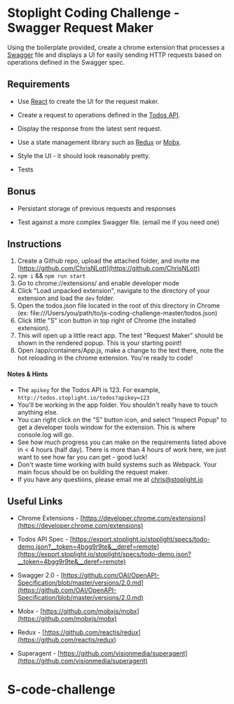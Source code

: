 # Stoplight Coding Challenge - Swagger Request Maker

Using the boilerplate provided, create a chrome extension that processes a [Swagger](https://github.com/OAI/OpenAPI-Specification/blob/master/versions/2.0.md) file and displays a UI for easily sending HTTP requests based on operations defined in the Swagger spec.

## Requirements

* Use [React](https://github.com/facebook/react) to create the UI for the request maker.

* Create a request to operations defined in the [Todos API](./todos.json).

* Display the response from the latest sent request.

* Use a state management library such as [Redux](https://github.com/reactjs/redux) or [Mobx](https://github.com/mobxjs/mobx).

* Style the UI - it should look reasonably pretty.

* Tests

## Bonus

* Persistant storage of previous requests and responses

* Test against a more complex Swagger file. (email me if you need one)

## Instructions

1. Create a Github repo, upload the attached folder, and invite me [https://github.com/ChrisNLott](https://github.com/ChrisNLott)
2. `npm i` && `npm run start`
3. Go to chrome://extensions/ and enable developer mode
4. Click "Load unpacked extension", navigate to the directory of your extension and load the `dev` folder.
5. Open the todos.json file located in the root of this directory in Chrome (ex: file:///Users/you/path/to/js-coding-challenge-master/todos.json)
6. Click little "S" icon button in top right of Chrome (the installed extension).
7. This will open up a little react app. The text "Request Maker" should be shown in the rendered popup. This is your starting point!
8. Open /app/containers/App.js, make a change to the text there, note the hot reloading in the chrome extension. You're ready to code!

#### Notes & Hints

* The `apikey` for the Todos API is 123. For example, `http://todos.stoplight.io/todos?apikey=123`
* You'll be working in the app folder. You shouldn't really have to touch anything else.
* You can right click on the "S" button icon, and select "Inspect Popup" to get a developer tools window for the extension. This is where console.log will go.
* See how much progress you can make on the requirements listed above in < 4 hours (half day). There is more than 4 hours of work here, we just want to see how far you can get - good luck!
* Don't waste time working with build systems such as Webpack. Your main focus should be on building the request maker.
* If you have any questions, please email me at [chris@stoplight.io](mailto:chris@stoplight.io)

## Useful Links

* Chrome Extensions - [https://developer.chrome.com/extensions](https://developer.chrome.com/extensions)

* Todos API Spec - [https://export.stoplight.io/stoplight/specs/todo-demo.json?__token=4bgg9r9te&__deref=remote](https://export.stoplight.io/stoplight/specs/todo-demo.json?__token=4bgg9r9te&__deref=remote)

* Swagger 2.0 - [https://github.com/OAI/OpenAPI-Specification/blob/master/versions/2.0.md](https://github.com/OAI/OpenAPI-Specification/blob/master/versions/2.0.md)

* Mobx - [https://github.com/mobxjs/mobx](https://github.com/mobxjs/mobx)

* Redux - [https://github.com/reactjs/redux](https://github.com/reactjs/redux)

* Superagent - [https://github.com/visionmedia/superagent](https://github.com/visionmedia/superagent)
# S-code-challenge
